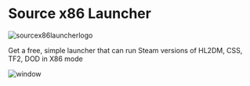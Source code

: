 # Source x86 Launcher

![sourcex86launcherlogo](https://github.com/user-attachments/assets/a2da6984-8955-43de-923b-07bd7c846efa)

Get a free, simple launcher that can run Steam versions of HL2DM, CSS, TF2, DOD in X86 mode

![window](https://github.com/user-attachments/assets/092ae89d-3c06-40a7-955d-aa387219e6e9)

